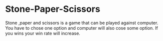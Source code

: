 # Stone-Paper-Scissors
Stone ,paper  and scissors is a game that can be played against computer. You have to chose one option and computer will also cose some option. If you wins your win rate will increase.
